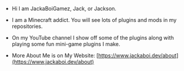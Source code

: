 - Hi I am JackaBoiGamez, Jack, or Jackson.
- I am a Minecraft addict. You will see lots of plugins and mods in my repositories.
- On my YouTube channel I show off some of the plugins along with playing some fun mini-game plugins I make.

- More About Me is on My Website: [https://www.jackaboi.dev/about](https://www.jackaboi.dev/about)
